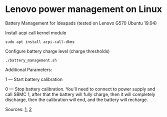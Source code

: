 # Lenovo power management on Linux

Battery Management for Ideapads (tested on Lenovo G570 Ubuntu 19.04)

Install acpi call kernel module

`sudo apt install acpi-call-dkms`

Configure battery charge level (charge thresholds)

`./battery_management.sh`

Additional Parameters:

1 — Start battery calibration

0 — Stop battery calibration. You'll need to connect to power supply and call SBMC 1, after that the battery will fully charge, then it will completely discharge, then the calibration will end, and the battery will recharge.

Sources: [1](https://www.linux.org.ru/forum/general/10574293?cid=11356142), [2](https://github.com/Sudokamikaze/LenovoBatteryLinux)
